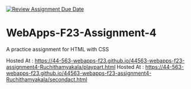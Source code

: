 [![Review Assignment Due Date](https://classroom.github.com/assets/deadline-readme-button-24ddc0f5d75046c5622901739e7c5dd533143b0c8e959d652212380cedb1ea36.svg)](https://classroom.github.com/a/4tKarLeg)
# WebApps-F23-Assignment-4
A practice assignment for HTML with CSS


Hosted At : <https://44-563-webapps-f23.github.io/44563-webapps-f23-assignment4-Ruchithamyakala/playpart.html>
Hosted At : <https://44-563-webapps-f23.github.io/44563-webapps-f23-assignment4-Ruchithamyakala/secondact.html>